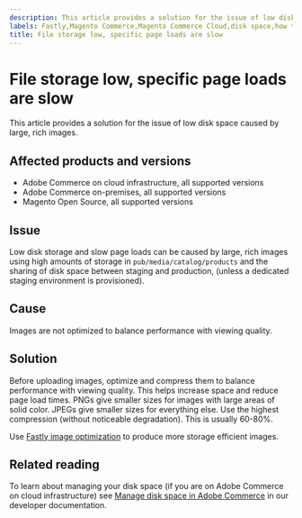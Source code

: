 ```yaml
---
description: This article provides a solution for the issue of low disk space caused by large, rich images.
labels: Fastly,Magento Commerce,Magento Commerce Cloud,disk space,how to,image optimization,page loads slow,storage,Adobe Commerce,cloud infrastructure,on-premises
title: File storage low, specific page loads are slow
---
```


# File storage low, specific page loads are slow

This article provides a solution for the issue of low disk space caused by large, rich images.

## Affected products and versions

* Adobe Commerce on cloud infrastructure, all supported versions
* Adobe Commerce on-premises, all supported versions
* Magento Open Source, all supported versions

## Issue

Low disk storage and slow page loads can be caused by large, rich images using high amounts of storage in `pub/media/catalog/products` and the sharing of disk space between staging and production, (unless a dedicated staging environment is provisioned).

## Cause

Images are not optimized to balance performance with viewing quality.

## Solution

Before uploading images, optimize and compress them to balance performance with viewing quality. This helps increase space and reduce page load times. PNGs give smaller sizes for images with large areas of solid color. JPEGs give smaller sizes for everything else. Use the highest compression (without noticeable degradation). This is usually 60-80%.

Use [Fastly image optimization](https://devdocs.magento.com/guides/v2.3/cloud/cdn/fastly-image-optimization.html) to produce more storage efficient images.

## Related reading

To learn about managing your disk space (if you are on Adobe Commerce on cloud infrastructure) see [Manage disk space in Adobe Commerce](https://devdocs.magento.com/guides/v2.3/cloud/project/manage-disk-space.html?itm_source=devdocs&itm_medium=search_page&itm_campaign=federated_search&itm_term=manage%20disk%20space) in our developer documentation.